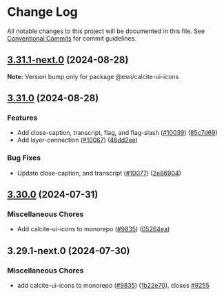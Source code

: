 # Change Log

All notable changes to this project will be documented in this file.
See [Conventional Commits](https://conventionalcommits.org) for commit guidelines.

## [3.31.1-next.0](https://github.com/Esri/calcite-design-system/compare/@esri/calcite-ui-icons@3.31.0-next.4...@esri/calcite-ui-icons@3.31.1-next.0) (2024-08-28)

**Note:** Version bump only for package @esri/calcite-ui-icons

## [3.31.0](https://github.com/Esri/calcite-design-system/compare/@esri/calcite-ui-icons@3.30.0...@esri/calcite-ui-icons@3.31.0) (2024-08-28)

### Features

- Add close-caption, transcript, flag, and flag-slash ([#10039](https://github.com/Esri/calcite-design-system/issues/10039)) ([85c7d69](https://github.com/Esri/calcite-design-system/commit/85c7d6972090f40827eaacc22f919f6537847b58))
- Add layer-connection ([#10067](https://github.com/Esri/calcite-design-system/issues/10067)) ([46dd2ee](https://github.com/Esri/calcite-design-system/commit/46dd2ee7f99c1126da07e583f26bfe800ef85275))

### Bug Fixes

- Update close-caption, and transcript ([#10077](https://github.com/Esri/calcite-design-system/issues/10077)) ([2e86904](https://github.com/Esri/calcite-design-system/commit/2e869042c51c9ec87202ac8e1531b9a69fad13f1))

## [3.30.0](https://github.com/Esri/calcite-design-system/compare/@esri/calcite-ui-icons-v3.29.0...@esri/calcite-ui-icons@3.30.0) (2024-07-31)

### Miscellaneous Chores

- Add calcite-ui-icons to monorepo ([#9835](https://github.com/Esri/calcite-design-system/issues/9835)) ([05264ea](https://github.com/Esri/calcite-design-system/commit/05264ea84d1c0d88d2878c33434a4166f2f5f532))

## 3.29.1-next.0 (2024-07-30)

### Miscellaneous Chores

- add calcite-ui-icons to monorepo ([#9835](https://github.com/Esri/calcite-design-system/issues/9835)) ([1b22e70](https://github.com/Esri/calcite-design-system/commit/1b22e70ec1662138c17d1a9e4c6a79d87794c4ef)), closes [#9255](https://github.com/Esri/calcite-design-system/issues/9255)
